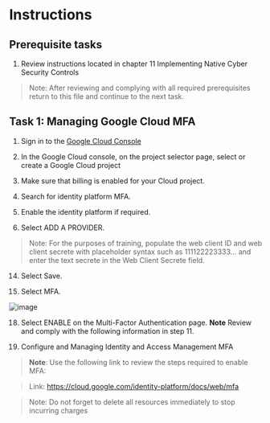 # Instructions

## Prerequisite tasks

1. Review instructions located in chapter 11 Implementing Native Cyber Security Controls
> Note: After reviewing and complying with all required prerequisites return to this file and continue to the next task.

## Task 1: Managing Google Cloud MFA

1.	Sign in to the [Google Cloud Console](https://console.cloud.google.com/)

3.	In the Google Cloud console, on the project selector page, select or create a Google Cloud project

5.	Make sure that billing is enabled for your Cloud project.

7.	Search for identity platform MFA.

9.	Enable the identity platform if required.

11.	Select ADD A PROVIDER.

>Note: For the purposes of training, populate the web client ID and web client secrete with placeholder syntax such as 111122223333… and enter the text secrete in the Web Client Secrete field.

14.	Select Save.

16.	Select MFA.

![image](https://user-images.githubusercontent.com/61672321/212178858-ba8d227e-0f8d-48d0-9a51-2581ad609f28.png)


18.	Select ENABLE on the Multi-Factor Authentication page.
**Note** Review and comply with the following information in step 11.

11.	Configure and Managing Identity and Access Management MFA
> **Note**: Use the following link to review the steps required to enable MFA:

> Link: https://cloud.google.com/identity-platform/docs/web/mfa

> Note: Do not forget to delete all resources immediately to stop incurring charges
